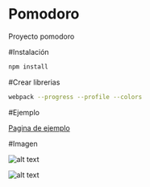 # Pomodoro
Proyecto pomodoro

#Instalación
```sh
npm install
```
#Crear librerias
```sh
webpack --progress --profile --colors 
```
#Ejemplo

[Pagina de ejemplo](http://pomodoro.nanos.pw/)

#Imagen

![alt text](http://drive.google.com/uc?export=view&id=0B59gRQNNhnGuUTdZTWdJMVNkRGc "Captura uno")

![alt text](http://drive.google.com/uc?export=view&id=0B59gRQNNhnGuTVFhV3BUeWhFbEU "Captura dos")